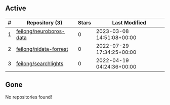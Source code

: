 ## Active
| # | Repository (3) | Stars | Last Modified |
| --- | --- | --- | --- |
| 1 | [feilong/neuroboros-data](https://gin.g-node.org/feilong/neuroboros-data) | 0 | 2023-03-08 14:51:08+00:00 |
| 2 | [feilong/nidata-forrest](https://gin.g-node.org/feilong/nidata-forrest) | 0 | 2022-07-29 17:34:25+00:00 |
| 3 | [feilong/searchlights](https://gin.g-node.org/feilong/searchlights) | 0 | 2022-04-19 04:24:36+00:00 |

## Gone
No repositories found!
